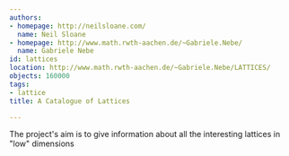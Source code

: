 ```yaml
---
authors:
- homepage: http://neilsloane.com/
  name: Neil Sloane
- homepage: http://www.math.rwth-aachen.de/~Gabriele.Nebe/
  name: Gabriele Nebe
id: lattices
location: http://www.math.rwth-aachen.de/~Gabriele.Nebe/LATTICES/
objects: 160000
tags:
- lattice
title: A Catalogue of Lattices

---
```


The project's aim is to give information about all the interesting lattices in "low" dimensions
